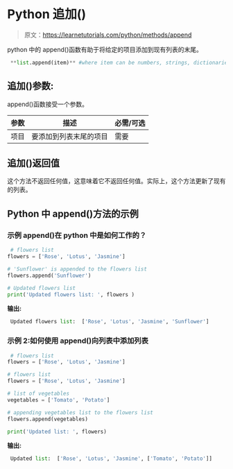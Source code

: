 # Python 追加()

> 原文：<https://learnetutorials.com/python/methods/append>

python 中的 append()函数有助于将给定的项目添加到现有列表的末尾。

```py
 **list.append(item)** #where item can be numbers, strings, dictionaries etc 

```

## 追加()参数:

append()函数接受一个参数。

| 参数 | 描述 | 必需/可选 |
| --- | --- | --- |
| 项目 | 要添加到列表末尾的项目 | 需要 |

## 追加()返回值

这个方法不返回任何值，这意味着它不返回任何值。实际上，这个方法更新了现有的列表。

## Python 中 append()方法的示例

### 示例 append()在 python 中是如何工作的？

```py
 # flowers list
flowers = ['Rose', 'Lotus', 'Jasmine']

# 'Sunflower' is appended to the flowers list
flowers.append('Sunflower')

# Updated flowers list
print('Updated flowers list: ', flowers ) 

```

**输出:**

```py
 Updated flowers list:  ['Rose', 'Lotus', 'Jasmine', 'Sunflower'] 
```

### 示例 2:如何使用 append()向列表中添加列表

```py
 # flowers list
flowers = ['Rose', 'Lotus', 'Jasmine']

# flowers list
flowers = ['Rose', 'Lotus', 'Jasmine']

# list of vegetables 
vegetables = ['Tomato', 'Potato']

# appending vegetables list to the flowers list
flowers.append(vegetables)

print('Updated list: ', flowers) 

```

**输出:**

```py
 Updated list:  ['Rose', 'Lotus', 'Jasmine', ['Tomato', 'Potato']] 
```